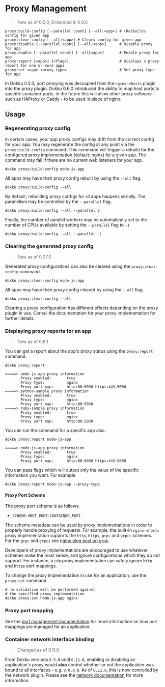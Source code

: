 # Proxy Management

> New as of 0.5.0, Enhanced in 0.6.0

```
proxy:build-config [--parallel count] [--all|<app>] # (Re)builds config for given app
proxy:clear-config [--all|<app>] # Clears config for given app
proxy:disable [--parallel count] [--all|<app>]      # Disable proxy for app
proxy:enable [--parallel count] [--all|<app>]       # Enable proxy for app
proxy:report [<app>] [<flag>]                       # Displays a proxy report for one or more apps
proxy:set <app> <proxy-type>                        # Set proxy type for app
```

In Dokku 0.5.0, port proxying was decoupled from the `nginx-vhosts` plugin into the proxy plugin. Dokku 0.6.0 introduced the ability to map host ports to specific container ports. In the future this will allow other proxy software - such as HAProxy or Caddy - to be used in place of nginx.

## Usage

### Regenerating proxy config

In certain cases, your app proxy configs may drift from the correct config for your app. You may regenerate the config at any point via the `proxy:build-config` command. This command will trigger a rebuild for the configured proxy implementation (default: nginx) for a given app. The command may fail if there are no current web listeners for your app.

```shell
dokku proxy:build-config node-js-app
```

All apps may have their proxy config rebuilt by using the `--all` flag.

```shell
dokku proxy:build-config --all
```

By default, rebuilding proxy configs for all apps happens serially. The parallelism may be controlled by the `--parallel` flag.

```shell
dokku proxy:build-config --all --parallel 2
```

Finally, the number of parallel workers may be automatically set to the number of CPUs available by setting the `--parallel` flag to `-1`

```shell
dokku proxy:build-config --all --parallel -1
```

### Clearing the generated proxy config

> New as of 0.27.0

Generated proxy configurations can also be cleared using the `proxy:clear-config` command.

```shell
dokku proxy:clear-config node-js-app
```

All apps may have their proxy config cleared by using the `--all` flag.

```shell
dokku proxy:clear-config --all
```

Clearing a proxy configuration has different effects depending on the proxy plugin in use. Consul the documentation for your proxy implementation for further details.

### Displaying proxy reports for an app

> New as of 0.8.1

You can get a report about the app's proxy status using the `proxy:report` command:

```shell
dokku proxy:report
```

```
=====> node-js-app proxy information
       Proxy enabled:       true
       Proxy type:          nginx
       Proxy port map:      http:80:5000 https:443:5000
=====> python-sample proxy information
       Proxy enabled:       true
       Proxy type:          nginx
       Proxy port map:      http:80:5000
=====> ruby-sample proxy information
       Proxy enabled:       true
       Proxy type:          nginx
       Proxy port map:      http:80:5000
```

You can run the command for a specific app also.

```shell
dokku proxy:report node-js-app
```

```
=====> node-js-app proxy information
       Proxy enabled:       true
       Proxy type:          nginx
       Proxy port map:      http:80:5000 https:443:5000
```

You can pass flags which will output only the value of the specific information you want. For example:

```shell
dokku proxy:report node-js-app --proxy-type
```

#### Proxy Port Scheme

The proxy port scheme is as follows:

- `SCHEME:HOST_PORT:CONTAINER_PORT`

The scheme metadata can be used by proxy implementations in order to properly handle proxying of requests. For example, the built-in `nginx-vhosts` proxy implementation supports the `http`, `https`, `grpc` and `grpcs` schemes. 
For the `grpc` and `grpcs` see [nginx blog post on grpc](https://www.nginx.com/blog/nginx-1-13-10-grpc/).

Developers of proxy implementations are encouraged to use whatever schemes make the most sense, and ignore configurations which they do not support. For instance, a `udp` proxy implementation can safely ignore `http` and `https` port mappings.

To change the proxy implementation in use for an application, use the `proxy:set` command:

```shell
# no validation will be performed against
# the specified proxy implementation
dokku proxy:set node-js-app nginx
```

### Proxy port mapping

See the [port management documentation](/docs/networking/port-management.md) for more information on how port mappings are managed for an application.

### Container network interface binding

> Changed as of 0.11.0

From Dokku versions `0.5.0` until `0.11.0`, enabling or disabling an application's proxy would **also** control whether or not the application was bound to all interfaces - e.g. `0.0.0.0`. As of `0.11.0`, this is now controlled by the network plugin. Please see the [network documentation](/docs/networking/network.md#container-network-interface-binding) for more information.
